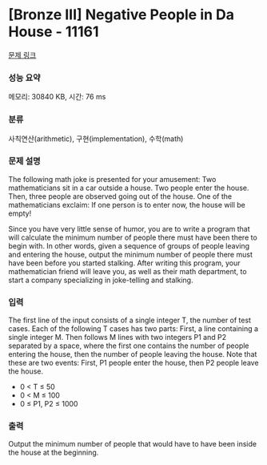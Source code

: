 # [Bronze III] Negative People in Da House - 11161 

[문제 링크](https://www.acmicpc.net/problem/11161) 

### 성능 요약

메모리: 30840 KB, 시간: 76 ms

### 분류

사칙연산(arithmetic), 구현(implementation), 수학(math)

### 문제 설명

<p>The following math joke is presented for your amusement: Two mathematicians sit in a car outside a house. Two people enter the house. Then, three people are observed going out of the house. One of the mathematicians exclaim: If one person is to enter now, the house will be empty!</p>

<p>Since you have very little sense of humor, you are to write a program that will calculate the minimum number of people there must have been there to begin with. In other words, given a sequence of groups of people leaving and entering the house, output the minimum number of people there must have been before you started stalking. After writing this program, your mathematician friend will leave you, as well as their math department, to start a company specializing in joke-telling and stalking.</p>

### 입력 

 <p>The first line of the input consists of a single integer T, the number of test cases. Each of the following T cases has two parts: First, a line containing a single integer M. Then follows M lines with two integers P1 and P2 separated by a space, where the first one contains the number of people entering the house, then the number of people leaving the house. Note that these are two events: First, P1 people enter the house, then P2 people leave the house.</p>

<ul>
	<li>0 < T ≤ 50</li>
	<li>0 < M ≤ 100</li>
	<li>0 ≤ P1, P2 ≤ 1000</li>
</ul>

### 출력 

 <p>Output the minimum number of people that would have to have been inside the house at the beginning.</p>

